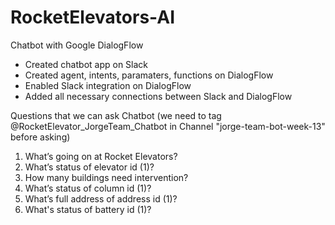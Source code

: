 # RocketElevators-AI

Chatbot with Google DialogFlow

-	Created chatbot app on Slack
-	Created agent, intents, paramaters, functions on DialogFlow
-	Enabled Slack integration on DialogFlow
-	Added all necessary connections between Slack and DialogFlow

Questions that we can ask Chatbot (we need to tag @RocketElevator_JorgeTeam_Chatbot in Channel "jorge-team-bot-week-13" before asking)

1.	What’s going on at Rocket Elevators?
2.	What’s status of elevator id (1)?
3.	How many buildings need intervention?
4.	What’s status of column id (1)?
5.	What’s full address of address id (1)?
6.	What's status of battery id (1)?

